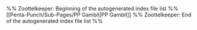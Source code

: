 %% Zoottelkeeper: Beginning of the autogenerated index file list  %%
 [[Penta-Punch/Sub-Pages/PP Gambit|PP Gambit]]
%% Zoottelkeeper: End of the autogenerated index file list  %%
